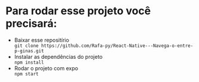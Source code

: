 <h1>Para rodar esse projeto você precisará:</h1>
<ul>
    <li>Baixar esse repositírio</li>
    <code>git clone https://github.com/Rafa-py/React-Native---Navega-o-entre-p-ginas.git</code>
    <li>Instalar as dependências do projeto</li>
    <code>npm install</code>
    <li>Rodar o projeto com expo</li>
    <code>npm start</code>
</ul>